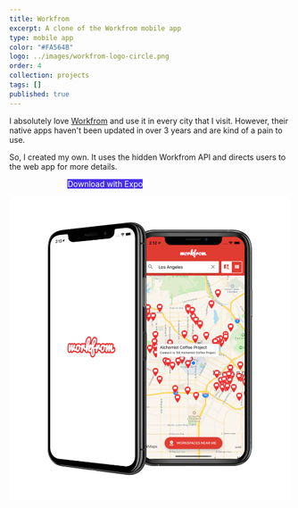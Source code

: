 ```yaml
---
title: Workfrom
excerpt: A clone of the Workfrom mobile app
type: mobile app
color: "#FA564B"
logo: ../images/workfrom-logo-circle.png
order: 4
collection: projects
tags: []
published: true
---
```


I absolutely love [Workfrom](https://workfrom.co/) and use it in every city that I visit. However, their native apps haven't been updated in over 3 years and are kind of a pain to use.

So, I created my own. It uses the hidden Workfrom API and directs users to the web app for more details.

<div class="flex items-center justify-center mb-16">
    <a href="https://github.com/jaydenwindle/workfrom-clone" target="_blank" rel="noreferrer" style="color: #fff; text-decoration: none" class="bg-gray-900 hover:bg-gray-800 hover:shadow-lg text-white font-bold py-2 px-4 rounded flex flex-row">
        View on Github
    </a>
    <a href="https://expo.io/@jaydenwindle/workfrom-clone" target="_blank" rel="noreferrer" style="background-color: #4630EB; color: #fff; text-decoration: none" class="hover:bg-gray-800 hover:shadow-lg text-white font-bold py-2 px-4 rounded flex flex-row ml-4">
        Download with Expo
    </a>
</div>

![Screenshot](../images/workfrom-demo.png)

